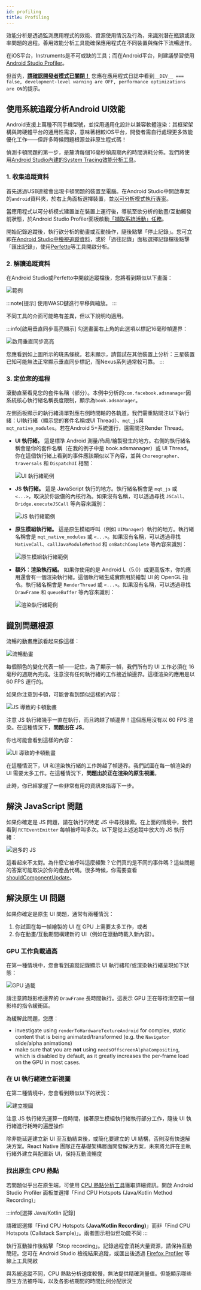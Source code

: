 ```yaml
---
id: profiling
title: Profiling
---
```


效能分析是透過監測應用程式的效能、資源使用情況及行為，來識別潛在瓶頸或效率問題的過程。善用效能分析工具能確保應用程式在不同裝置與條件下流暢運作。

在iOS平台，Instruments是不可或缺的工具；而在Android平台，則建議學習使用[Android Studio Profiler](profiling.md#profiling-android-ui-performance-with-system-tracing)。

但首先，[**請確認開發者模式已關閉！**](performance.md#running-in-development-mode-devtrue) 您應在應用程式日誌中看到`__DEV__ === false, development-level warning are OFF, performance optimizations are ON`的提示。

## 使用系統追蹤分析Android UI效能

Android支援上萬種不同手機型號，並採用通用化設計以兼容軟體渲染：其框架架構與跨硬體平台的通用性需求，意味著相較iOS平台，開發者需自行處理更多效能優化工作——但許多時候問題根源並非原生程式碼！

偵測卡頓問題的第一步，是釐清每個16毫秒幀周期內的時間消耗分佈。我們將使用[Android Studio內建的System Tracing效能分析工具](https://developer.android.com/studio/profile)。

### 1. 收集追蹤資料

首先透過USB連接會出現卡頓問題的裝置至電腦。在Android Studio中開啟專案的`android`資料夾，於右上角面板選擇裝置，並[以可分析模式執行專案](https://developer.android.com/studio/profile#build-and-run)。

當應用程式以可分析模式建置並在裝置上運行後，導航至欲分析的動畫/互動觸發前狀態，於Android Studio Profiler面板啟動[「擷取系統活動」任務](https://developer.android.com/studio/profile#start-profiling)。

開始記錄追蹤後，執行欲分析的動畫或互動操作，隨後點擊「停止記錄」。您可立即[在Android Studio中檢視追蹤資料](https://developer.android.com/studio/profile/jank-detection)，或於「過往記錄」面板選擇記錄檔後點擊「匯出記錄」，使用[Perfetto](https://perfetto.dev/)等工具開啟分析。

### 2. 解讀追蹤資料

在Android Studio或Perfetto中開啟追蹤檔後，您將看到類似以下畫面：

![範例](/docs/assets/SystraceExample.png)

:::note[提示]
使用WASD鍵進行平移與縮放。
:::

不同工具的介面可能略有差異，但以下說明均適用。

:::info[啟用垂直同步高亮顯示]
勾選畫面右上角的此選項以標記16毫秒幀邊界：

![啟用垂直同步高亮](/docs/assets/SystraceHighlightVSync.png)

您應看到如上圖所示的斑馬條紋。若未顯示，請嘗試在其他裝置上分析：三星裝置已知可能無法正常顯示垂直同步標記，而Nexus系列通常較可靠。
:::

### 3. 定位您的進程

滾動直至看見您的套件名稱（部分）。本例中分析的`com.facebook.adsmanager`因系統核心執行緒名稱長度限制，顯示為`book.adsmanager`。

左側面板顯示的執行緒清單對應右側時間軸的各軌道。我們需重點關注以下執行緒：UI執行緒（顯示您的套件名稱或UI Thread）、`mqt_js`與`mqt_native_modules`。若在Android 5+系統運行，還需關注Render Thread。

- **UI 執行緒。** 這是標準 Android 測量/佈局/繪製發生的地方。右側的執行緒名稱會是你的套件名稱（在我的例子中是 book.adsmanager）或 UI Thread。你在這個執行緒上看到的事件應該類似以下內容，並與 `Choreographer`、`traversals` 和 `DispatchUI` 相關：

  ![UI 執行緒範例](/docs/assets/SystraceUIThreadExample.png)

- **JS 執行緒。** 這是 JavaScript 執行的地方。執行緒名稱會是 `mqt_js` 或 `<...>`，取決於你設備的內核行為。如果沒有名稱，可以透過尋找 `JSCall`、`Bridge.executeJSCall` 等內容來識別：

  ![JS 執行緒範例](/docs/assets/SystraceJSThreadExample.png)

- **原生模組執行緒。** 這是原生模組呼叫（例如 `UIManager`）執行的地方。執行緒名稱會是 `mqt_native_modules` 或 `<...>`。如果沒有名稱，可以透過尋找 `NativeCall`、`callJavaModuleMethod` 和 `onBatchComplete` 等內容來識別：

  ![原生模組執行緒範例](/docs/assets/SystraceNativeModulesThreadExample.png)

- **額外：渲染執行緒。** 如果你使用的是 Android L（5.0）或更高版本，你的應用還會有一個渲染執行緒。這個執行緒生成實際用於繪製 UI 的 OpenGL 指令。執行緒名稱會是 `RenderThread` 或 `<...>`。如果沒有名稱，可以透過尋找 `DrawFrame` 和 `queueBuffer` 等內容來識別：

  ![渲染執行緒範例](/docs/assets/SystraceRenderThreadExample.png)

## 識別問題根源

流暢的動畫應該看起來像這樣：

![流暢動畫](/docs/assets/SystraceWellBehaved.png)

每個顏色的變化代表一幀——記住，為了顯示一幀，我們所有的 UI 工作必須在 16 毫秒的週期內完成。注意沒有任何執行緒的工作接近幀邊界。這樣渲染的應用是以 60 FPS 運行的。

如果你注意到卡頓，可能會看到類似這樣的內容：

![JS 導致的卡頓動畫](/docs/assets/SystraceBadJS.png)

注意 JS 執行緒幾乎一直在執行，而且跨越了幀邊界！這個應用沒有以 60 FPS 渲染。在這種情況下，**問題出在 JS**。

你也可能會看到這樣的內容：

![UI 導致的卡頓動畫](/docs/assets/SystraceBadUI.png)

在這種情況下，UI 和渲染執行緒的工作跨越了幀邊界。我們試圖在每一幀渲染的 UI 需要太多工作。在這種情況下，**問題出於正在渲染的原生視圖**。

此時，你已經掌握了一些非常有用的資訊來指導下一步。

## 解決 JavaScript 問題

如果你確定是 JS 問題，請在執行的特定 JS 中尋找線索。在上面的情境中，我們看到 `RCTEventEmitter` 每幀被呼叫多次。以下是從上述追蹤中放大的 JS 執行緒：

![過多的 JS](/docs/assets/SystraceBadJS2.png)

這看起來不太對。為什麼它被呼叫這麼頻繁？它們真的是不同的事件嗎？這些問題的答案可能取決於你的產品代碼。很多時候，你需要查看 [shouldComponentUpdate](https://reactjs.org/docs/react-component.html#shouldcomponentupdate)。

## 解決原生 UI 問題

如果你確定是原生 UI 問題，通常有兩種情況：

1. 你試圖在每一幀繪製的 UI 在 GPU 上需要太多工作，或者
2. 你在動畫/互動期間構建新的 UI（例如在滾動時載入新內容）。

### GPU 工作負載過高

在第一種情境中，您會看到追蹤記錄顯示 UI 執行緒和/或渲染執行緒呈現如下狀態：

![GPU 過載](/docs/assets/SystraceBadUI.png)

請注意跨越影格邊界的 `DrawFrame` 長時間執行。這表示 GPU 正在等待清空前一個影格的指令緩衝區。

為緩解此問題，您應：

- investigate using `renderToHardwareTextureAndroid` for complex, static content that is being animated/transformed (e.g. the `Navigator` slide/alpha animations)
- make sure that you are **not** using `needsOffscreenAlphaCompositing`, which is disabled by default, as it greatly increases the per-frame load on the GPU in most cases.

### 在 UI 執行緒建立新視圖

在第二種情境中，您會看到類似以下的狀況：

![建立視圖](/docs/assets/SystraceBadCreateUI.png)

注意 JS 執行緒先運算一段時間，接著原生模組執行緒執行部分工作，隨後 UI 執行緒進行耗時的遍歷操作

除非能延遲建立新 UI 至互動結束後，或簡化要建立的 UI 結構，否則沒有快速解決方案。React Native 團隊正在基礎架構層面開發解決方案，未來將允許在主執行緒外建立與配置新 UI，保持互動流暢度

### 找出原生 CPU 熱點

若問題似乎出在原生端，可使用 [CPU 熱點分析工具](https://developer.android.com/studio/profile/record-java-kotlin-methods)獲取詳細資訊。開啟 Android Studio Profiler 面板並選擇「Find CPU Hotspots (Java/Kotlin Method Recording)」

:::info[選擇 Java/Kotlin 記錄]

請確認選擇「Find CPU Hotspots **(Java/Kotlin Recording)**」而非「Find CPU Hotspots (Callstack Sample)」。兩者圖示相似但功能不同
:::

執行互動操作後點擊「Stop recording」。記錄過程會消耗大量資源，請保持互動簡短。您可在 Android Studio 檢視結果追蹤，或匯出後透過 [Firefox Profiler](https://profiler.firefox.com/) 等線上工具開啟

與系統追蹤不同，CPU 熱點分析速度較慢，無法提供精確測量值。但能顯示哪些原生方法被呼叫，以及各影格期間的時間比例分配狀況